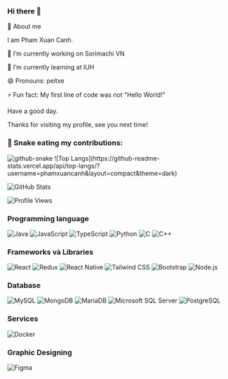 ### Hi there 👋

🚀  About me 

I am Pham Xuan Canh. 

🔭 I’m currently working on Sorimachi VN

🌱 I’m currently learning at IUH

😄 Pronouns: peitxe

⚡ Fun fact: My first line of code was not "Hello World!"

Have a good day.

Thanks for visiting my profile, see you next time!
### 🐍 Snake eating my contributions: 
<picture>
  <source media="(prefers-color-scheme: dark)" srcset="https://raw.githubusercontent.com/phamxuancanh/phamxuancanh/b6cefefa997f63e8b523dc66bc9a66f70fa22905/github-contribution-grid-snake-dark.svg" />
  <img alt="github-snake" src="https://raw.githubusercontent.com/phamxuancanh/phamxuancanh/b6cefefa997f63e8b523dc66bc9a66f70fa22905/github-contribution-grid-snake-dark.svg" />
</picture>
![Top Langs](https://github-readme-stats.vercel.app/api/top-langs/?username=phamxuancanh&layout=compact&theme=dark)

![GitHub Stats](https://github-readme-stats.vercel.app/api?username=phamxuancanh&show_icons=true&theme=dark)

![Profile Views](https://komarev.com/ghpvc/?username=phamxuancanh)
### Programming language

![Java](https://img.shields.io/badge/Java-007396?style=for-the-badge&logo=java&logoColor=white)
![JavaScript](https://img.shields.io/badge/JavaScript-F7DF1E?style=for-the-badge&logo=javascript&logoColor=black)
![TypeScript](https://img.shields.io/badge/TypeScript-007ACC?style=for-the-badge&logo=typescript&logoColor=white)
![Python](https://img.shields.io/badge/Python-3776AB?style=for-the-badge&logo=python&logoColor=white)
![C](https://img.shields.io/badge/C-A8B9CC?style=for-the-badge&logo=c&logoColor=white)
![C++](https://img.shields.io/badge/C++-00599C?style=for-the-badge&logo=c%2B%2B&logoColor=white)

### Frameworks và Libraries

![React](https://img.shields.io/badge/React-61DAFB?style=for-the-badge&logo=react&logoColor=black)
![Redux](https://img.shields.io/badge/Redux-764ABC?style=for-the-badge&logo=redux&logoColor=white)
![React Native](https://img.shields.io/badge/React_Native-61DAFB?style=for-the-badge&logo=react&logoColor=black)
![Tailwind CSS](https://img.shields.io/badge/Tailwind_CSS-38B2AC?style=for-the-badge&logo=tailwind-css&logoColor=white)
![Bootstrap](https://img.shields.io/badge/Bootstrap-7952B3?style=for-the-badge&logo=bootstrap&logoColor=white)
![Node.js](https://img.shields.io/badge/Node.js-339933?style=for-the-badge&logo=nodedotjs&logoColor=white)

### Database

![MySQL](https://img.shields.io/badge/MySQL-4479A1?style=for-the-badge&logo=mysql&logoColor=white)
![MongoDB](https://img.shields.io/badge/MongoDB-47A248?style=for-the-badge&logo=mongodb&logoColor=white)
![MariaDB](https://img.shields.io/badge/MariaDB-003545?style=for-the-badge&logo=mariadb&logoColor=white)
![Microsoft SQL Server](https://img.shields.io/badge/SQL_Server-CC2927?style=for-the-badge&logo=microsoft-sql-server&logoColor=white)
![PostgreSQL](https://img.shields.io/badge/PostgreSQL-336791?style=for-the-badge&logo=postgresql&logoColor=white)

### Services
![Docker](https://img.shields.io/badge/Docker-2496ED?style=for-the-badge&logo=docker&logoColor=white)

### Graphic Designing
![Figma](https://img.shields.io/badge/Figma-F24E1E?style=for-the-badge&logo=figma&logoColor=white)
<!--
**phamxuancanh/phamxuancanh** is a ✨ _special_ ✨ repository because its `README.md` (this file) appears on your GitHub profile.

Here are some ideas to get you started:

-  ...
- 
- 👯 I’m looking to collaborate on ...
- 🤔 I’m looking for help with ...
- 💬 Ask me about ...
- 📫 How to reach me: ...
- 😄 Pronouns: ...
- ⚡ Fun fact: ...
-->
